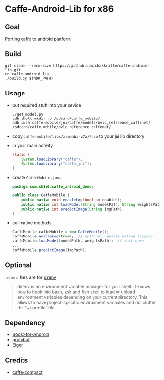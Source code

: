 Caffe-Android-Lib for x86
===============
## Goal
Porting [caffe](https://github.com/BVLC/caffe) to android platform

## Build
```
git clone --recursive https://github.com/chakkritte/caffe-android-lib.git
cd caffe-android-lib
./build.py $(NDK_PATH)
```

## Usage
- put required stuff into your device

	```
	./get_model.py
	adb shell mkdir -p /sdcard/caffe_mobile/
	adb push caffe-mobile/jni/caffe/models/bvlc_reference_caffenet/ /sdcard/caffe_mobile/bvlc_reference_caffenet/
	```
- copy `caffe-mobile/libs/armeabi-v7a/*.so` to your jni lib directory
- in your main activity

	```java
	static {
		System.loadLibrary("caffe");
		System.loadLibrary("caffe_jni");
	}
	```
- create `CaffeMobile.java`

	```java
	package com.sh1r0.caffe_android_demo;

	public class CaffeMobile {
		public native void enableLog(boolean enabled);
		public native int loadModel(String modelPath, String weightsPath);
		public native int predictImage(String imgPath);
	}
	```
- call native methods

	```java
	CaffeMobile caffeMobile = new CaffeMobile();
	caffeMobile.enableLog(true);  // optional, enable native logging
	caffeMobile.loadModel(modelPath, weightsPath);  // init once
	...
	caffeMobile.predictImage(imgPath);
	```

## Optional
`.envrc` files are for [direnv](http://direnv.net/)
> direnv is an environment variable manager for your shell. It knows how to hook into bash, zsh and fish shell to load or unload environment variables depending on your current directory. This allows to have project-specific environment variables and not clutter the "~/.profile" file.

## Dependency
* [Boost-for-Android](https://github.com/MysticTreeGames/Boost-for-Android)
* [protobuf](https://code.google.com/p/protobuf)
* [Eigen](http://eigen.tuxfamily.org)

## Credits
* [caffe-compact](https://github.com/chyh1990/caffe-compact)
